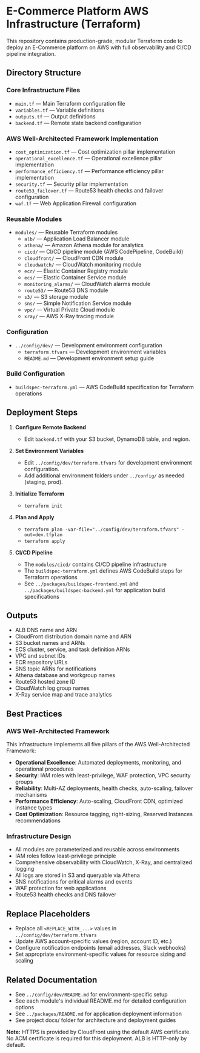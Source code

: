 # E-Commerce Platform AWS Infrastructure (Terraform)

This repository contains production-grade, modular Terraform code to deploy an E-Commerce platform on AWS with full observability and CI/CD pipeline integration.

## Directory Structure

### Core Infrastructure Files
- `main.tf` — Main Terraform configuration file
- `variables.tf` — Variable definitions
- `outputs.tf` — Output definitions
- `backend.tf` — Remote state backend configuration

### AWS Well-Architected Framework Implementation
- `cost_optimization.tf` — Cost optimization pillar implementation
- `operational_excellence.tf` — Operational excellence pillar implementation
- `performance_efficiency.tf` — Performance efficiency pillar implementation
- `security.tf` — Security pillar implementation
- `route53_failover.tf` — Route53 health checks and failover configuration
- `waf.tf` — Web Application Firewall configuration

### Reusable Modules
- `modules/` — Reusable Terraform modules
  - `alb/` — Application Load Balancer module
  - `athena/` — Amazon Athena module for analytics
  - `cicd/` — CI/CD pipeline module (AWS CodePipeline, CodeBuild)
  - `cloudfront/` — CloudFront CDN module
  - `cloudwatch/` — CloudWatch monitoring module
  - `ecr/` — Elastic Container Registry module
  - `ecs/` — Elastic Container Service module
  - `monitoring_alarms/` — CloudWatch alarms module
  - `route53/` — Route53 DNS module
  - `s3/` — S3 storage module
  - `sns/` — Simple Notification Service module
  - `vpc/` — Virtual Private Cloud module
  - `xray/` — AWS X-Ray tracing module

### Configuration
- `../config/dev/` — Development environment configuration
  - `terraform.tfvars` — Development environment variables
  - `README.md` — Development environment setup guide

### Build Configuration
- `buildspec-terraform.yml` — AWS CodeBuild specification for Terraform operations

## Deployment Steps

1. **Configure Remote Backend**
   - Edit `backend.tf` with your S3 bucket, DynamoDB table, and region.

2. **Set Environment Variables**
   - Edit `../config/dev/terraform.tfvars` for development environment configuration.
   - Add additional environment folders under `../config/` as needed (staging, prod).

3. **Initialize Terraform**
   - `terraform init`

4. **Plan and Apply**
   - `terraform plan -var-file="../config/dev/terraform.tfvars" -out=dev.tfplan`
   - `terraform apply`

5. **CI/CD Pipeline**
   - The `modules/cicd/` contains CI/CD pipeline infrastructure
   - The `buildspec-terraform.yml` defines AWS CodeBuild steps for Terraform operations
   - See `../packages/buildspec-frontend.yml` and `../packages/buildspec-backend.yml` for application build specifications

## Outputs
- ALB DNS name and ARN
- CloudFront distribution domain name and ARN
- S3 bucket names and ARNs
- ECS cluster, service, and task definition ARNs
- VPC and subnet IDs
- ECR repository URLs
- SNS topic ARNs for notifications
- Athena database and workgroup names
- Route53 hosted zone ID
- CloudWatch log group names
- X-Ray service map and trace analytics

## Best Practices

### AWS Well-Architected Framework
This infrastructure implements all five pillars of the AWS Well-Architected Framework:
- **Operational Excellence**: Automated deployments, monitoring, and operational procedures
- **Security**: IAM roles with least-privilege, WAF protection, VPC security groups
- **Reliability**: Multi-AZ deployments, health checks, auto-scaling, failover mechanisms
- **Performance Efficiency**: Auto-scaling, CloudFront CDN, optimized instance types
- **Cost Optimization**: Resource tagging, right-sizing, Reserved Instances recommendations

### Infrastructure Design
- All modules are parameterized and reusable across environments
- IAM roles follow least-privilege principle
- Comprehensive observability with CloudWatch, X-Ray, and centralized logging
- All logs are stored in S3 and queryable via Athena
- SNS notifications for critical alarms and events
- WAF protection for web applications
- Route53 health checks and DNS failover

## Replace Placeholders
- Replace all `<REPLACE_WITH_...>` values in `../config/dev/terraform.tfvars`
- Update AWS account-specific values (region, account ID, etc.)
- Configure notification endpoints (email addresses, Slack webhooks)
- Set appropriate environment-specific values for resource sizing and scaling

## Related Documentation
- See `../config/dev/README.md` for environment-specific setup
- See each module's individual README.md for detailed configuration options
- See `../packages/README.md` for application deployment information
- See project docs/ folder for architecture and deployment guides

**Note:** HTTPS is provided by CloudFront using the default AWS certificate. No ACM certificate is required for this deployment. ALB is HTTP-only by default.
